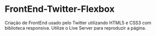 # FrontEnd-Twitter-Flexbox
Criação de FrontEnd usado pelo Twitter utilizando HTML5 e CSS3 com biblioteca responsiva. Utilize o Live Server para reproduzir a página.
